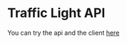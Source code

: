 # Traffic Light API

You can try the api and the client [here](https://traffic-lights-csornyei.herokuapp.com/)
